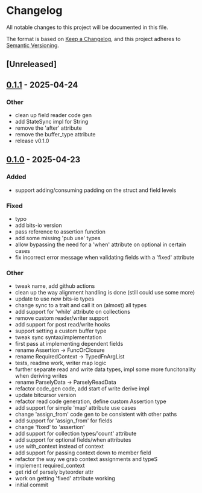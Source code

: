 # Changelog

All notable changes to this project will be documented in this file.

The format is based on [Keep a Changelog](https://keepachangelog.com/en/1.0.0/),
and this project adheres to [Semantic Versioning](https://semver.org/spec/v2.0.0.html).

## [Unreleased]

## [0.1.1](https://github.com/bbaldino/parsely/compare/parsely-impl-v0.1.0...parsely-impl-v0.1.1) - 2025-04-24

### Other

- clean up field reader code gen
- add StateSync impl for String
- remove the 'after' attribute
- remove the buffer_type attribute
- release v0.1.0

## [0.1.0](https://github.com/bbaldino/parsely/releases/tag/parsely-impl-v0.1.0) - 2025-04-23

### Added

- support adding/consuming padding on the struct and field levels

### Fixed

- typo
- add bits-io version
- pass reference to assertion function
- add some missing 'pub use' types
- allow bypassing the need for a 'when' attribute on optional in certain cases
- fix incorrect error message when validating fields with a 'fixed' attribute

### Other

- tweak name, add github actions
- clean up the way alignment handling is done (still could use some more)
- update to use new bits-io types
- change sync to a trait and call it on (almost) all types
- add support for 'while' attribute on collections
- remove custom reader/writer support
- add support for post read/write hooks
- support setting a custom buffer type
- tweak sync syntax/implementation
- first pass at implementing dependent fields
- rename Assertion -> FuncOrClosure
- rename RequiredContext -> TypedFnArgList
- tests, readme work, writer map logic
- further separate read and write data types, impl some more funcitonality when deriving writes
- rename ParselyData -> ParselyReadData
- refactor code_gen code, add start of write derive impl
- update bitcursor version
- refactor read code generation, define custom Assertion type
- add support for simple 'map' attribute use cases
- change 'assign_from' code gen to be consistent with other paths
- add support for 'assign_from' for fields
- change 'fixed' to 'assertion'
- add support for collection types/'count' attribute
- add support for optional fields/when attributes
- use with_context instead of context
- add support for passing context down to member field
- refactor the way we grab context assignments and typeS
- implement required_context
- get rid of parsely byteorder attr
- work on getting 'fixed' attribute working
- initial commit
